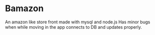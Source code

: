 # Bamazon
An amazon like store front made with mysql and node.js
Has minor bugs when while moving in the app
connects to DB and updates properly.